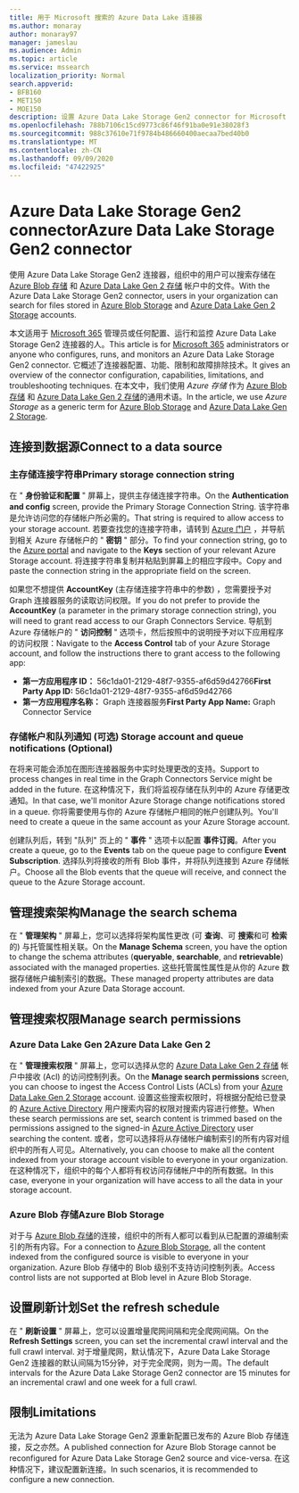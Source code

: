 ```yaml
---
title: 用于 Microsoft 搜索的 Azure Data Lake 连接器
ms.author: monaray
author: monaray97
manager: jameslau
ms.audience: Admin
ms.topic: article
ms.service: mssearch
localization_priority: Normal
search.appverid:
- BFB160
- MET150
- MOE150
description: 设置 Azure Data Lake Storage Gen2 connector for Microsoft Search
ms.openlocfilehash: 788b7106c15cd9773c86f46f91ba0e91e38028f3
ms.sourcegitcommit: 988c37610e71f9784b486660400aecaa7bed40b0
ms.translationtype: MT
ms.contentlocale: zh-CN
ms.lasthandoff: 09/09/2020
ms.locfileid: "47422925"
---
```

# <a name="azure-data-lake-storage-gen2-connector"></a><span data-ttu-id="ef9ce-103">Azure Data Lake Storage Gen2 connector</span><span class="sxs-lookup"><span data-stu-id="ef9ce-103">Azure Data Lake Storage Gen2 connector</span></span>

<span data-ttu-id="ef9ce-104">使用 Azure Data Lake Storage Gen2 连接器，组织中的用户可以搜索存储在 [Azure Blob 存储](https://docs.microsoft.com/azure/storage/blobs/storage-blobs-introduction) 和 [Azure Data Lake Gen 2 存储](https://docs.microsoft.com/azure/storage/blobs/data-lake-storage-introduction) 帐户中的文件。</span><span class="sxs-lookup"><span data-stu-id="ef9ce-104">With the Azure Data Lake Storage Gen2 connector, users in your organization can search for files stored in [Azure Blob Storage](https://docs.microsoft.com/azure/storage/blobs/storage-blobs-introduction) and [Azure Data Lake Gen 2 Storage](https://docs.microsoft.com/azure/storage/blobs/data-lake-storage-introduction) accounts.</span></span>

<span data-ttu-id="ef9ce-105">本文适用于 [Microsoft 365](https://www.microsoft.com/microsoft-365) 管理员或任何配置、运行和监控 Azure Data Lake Storage Gen2 连接器的人。</span><span class="sxs-lookup"><span data-stu-id="ef9ce-105">This article is for [Microsoft 365](https://www.microsoft.com/microsoft-365) administrators or anyone who configures, runs, and monitors an Azure Data Lake Storage Gen2 connector.</span></span> <span data-ttu-id="ef9ce-106">它概述了连接器配置、功能、限制和故障排除技术。</span><span class="sxs-lookup"><span data-stu-id="ef9ce-106">It gives an overview of the connector configuration, capabilities, limitations, and troubleshooting techniques.</span></span> <span data-ttu-id="ef9ce-107">在本文中，我们使用 *Azure 存储* 作为 [Azure Blob 存储](https://docs.microsoft.com/azure/storage/blobs/storage-blobs-introduction) 和 [Azure Data Lake Gen 2 存储](https://docs.microsoft.com/azure/storage/blobs/data-lake-storage-introduction)的通用术语。</span><span class="sxs-lookup"><span data-stu-id="ef9ce-107">In the article, we use *Azure Storage* as a generic term for [Azure Blob Storage](https://docs.microsoft.com/azure/storage/blobs/storage-blobs-introduction) and [Azure Data Lake Gen 2 Storage](https://docs.microsoft.com/azure/storage/blobs/data-lake-storage-introduction).</span></span>

## <a name="connect-to-a-data-source"></a><span data-ttu-id="ef9ce-108">连接到数据源</span><span class="sxs-lookup"><span data-stu-id="ef9ce-108">Connect to a data source</span></span>
### <a name="primary-storage-connection-string"></a><span data-ttu-id="ef9ce-109">主存储连接字符串</span><span class="sxs-lookup"><span data-stu-id="ef9ce-109">Primary storage connection string</span></span> 
<span data-ttu-id="ef9ce-110">在 " **身份验证和配置** " 屏幕上，提供主存储连接字符串。</span><span class="sxs-lookup"><span data-stu-id="ef9ce-110">On the **Authentication and config** screen, provide the Primary Storage Connection String.</span></span> <span data-ttu-id="ef9ce-111">该字符串是允许访问您的存储帐户所必需的。</span><span class="sxs-lookup"><span data-stu-id="ef9ce-111">That string is required to allow access to your storage account.</span></span> <span data-ttu-id="ef9ce-112">若要查找您的连接字符串，请转到 [Azure 门户](https://ms.portal.azure.com/#home) ，并导航到相关 Azure 存储帐户的 " **密钥** " 部分。</span><span class="sxs-lookup"><span data-stu-id="ef9ce-112">To find your connection string, go to the [Azure portal](https://ms.portal.azure.com/#home) and navigate to the **Keys** section of your relevant Azure Storage account.</span></span> <span data-ttu-id="ef9ce-113">将连接字符串复制并粘贴到屏幕上的相应字段中。</span><span class="sxs-lookup"><span data-stu-id="ef9ce-113">Copy and paste the connection string in the appropriate field on the screen.</span></span>

<span data-ttu-id="ef9ce-114">如果您不想提供 **AccountKey** (主存储连接字符串中的参数) ，您需要授予对 Graph 连接器服务的读取访问权限。</span><span class="sxs-lookup"><span data-stu-id="ef9ce-114">If you do not prefer to provide the **AccountKey** (a parameter in the primary storage connection string), you will need to grant read access to our Graph Connectors Service.</span></span> <span data-ttu-id="ef9ce-115">导航到 Azure 存储帐户的 " **访问控制** " 选项卡，然后按照中的说明授予对以下应用程序的访问权限：</span><span class="sxs-lookup"><span data-stu-id="ef9ce-115">Navigate to the **Access Control** tab of your Azure Storage account, and follow the instructions there to grant access to the following app:</span></span>
* <span data-ttu-id="ef9ce-116">**第一方应用程序 ID：** 56c1da01-2129-48f7-9355-af6d59d42766</span><span class="sxs-lookup"><span data-stu-id="ef9ce-116">**First Party App ID:** 56c1da01-2129-48f7-9355-af6d59d42766</span></span>
* <span data-ttu-id="ef9ce-117">**第一方应用程序名称：** Graph 连接器服务</span><span class="sxs-lookup"><span data-stu-id="ef9ce-117">**First Party App Name:** Graph Connector Service</span></span>

### <a name="storage-account-and-queue-notifications-optional"></a><span data-ttu-id="ef9ce-118">存储帐户和队列通知 (可选) </span><span class="sxs-lookup"><span data-stu-id="ef9ce-118">Storage account and queue notifications (Optional)</span></span>
<span data-ttu-id="ef9ce-119">在将来可能会添加在图形连接器服务中实时处理更改的支持。</span><span class="sxs-lookup"><span data-stu-id="ef9ce-119">Support to process changes in real time in the Graph Connectors Service might be added in the future.</span></span> <span data-ttu-id="ef9ce-120">在这种情况下，我们将监视存储在队列中的 Azure 存储更改通知。</span><span class="sxs-lookup"><span data-stu-id="ef9ce-120">In that case, we'll monitor Azure Storage change notifications stored in a queue.</span></span> <span data-ttu-id="ef9ce-121">你将需要使用与你的 Azure 存储帐户相同的帐户创建队列。</span><span class="sxs-lookup"><span data-stu-id="ef9ce-121">You'll need to create a queue in the same account as your Azure Storage account.</span></span>

<span data-ttu-id="ef9ce-122">创建队列后，转到 "队列" 页上的 " **事件** " 选项卡以配置 **事件订阅**。</span><span class="sxs-lookup"><span data-stu-id="ef9ce-122">After you create a queue, go to the **Events** tab on the queue page to configure **Event Subscription**.</span></span> <span data-ttu-id="ef9ce-123">选择队列将接收的所有 Blob 事件，并将队列连接到 Azure 存储帐户。</span><span class="sxs-lookup"><span data-stu-id="ef9ce-123">Choose all the Blob events that the queue will receive, and connect the queue to the Azure Storage account.</span></span>

## <a name="manage-the-search-schema"></a><span data-ttu-id="ef9ce-124">管理搜索架构</span><span class="sxs-lookup"><span data-stu-id="ef9ce-124">Manage the search schema</span></span>
<span data-ttu-id="ef9ce-125">在 " **管理架构** " 屏幕上，您可以选择将架构属性更改 (可 **查询**、可 **搜索**和可 **检索** 的) 与托管属性相关联。</span><span class="sxs-lookup"><span data-stu-id="ef9ce-125">On the **Manage Schema** screen, you have the option to change the schema attributes (**queryable**, **searchable**, and **retrievable**) associated with the managed properties.</span></span> <span data-ttu-id="ef9ce-126">这些托管属性属性是从你的 Azure 数据存储帐户编制索引的数据。</span><span class="sxs-lookup"><span data-stu-id="ef9ce-126">These managed property attributes are data indexed from your Azure Data Storage account.</span></span>

## <a name="manage-search-permissions"></a><span data-ttu-id="ef9ce-127">管理搜索权限</span><span class="sxs-lookup"><span data-stu-id="ef9ce-127">Manage search permissions</span></span>
### <a name="azure-data-lake-gen-2"></a><span data-ttu-id="ef9ce-128">Azure Data Lake Gen 2</span><span class="sxs-lookup"><span data-stu-id="ef9ce-128">Azure Data Lake Gen 2</span></span>
<span data-ttu-id="ef9ce-129">在 " **管理搜索权限** " 屏幕上，您可以选择从您的 [Azure Data Lake Gen 2 存储](https://docs.microsoft.com/azure/storage/blobs/data-lake-storage-introduction) 帐户中接收 (Acl) 的访问控制列表。</span><span class="sxs-lookup"><span data-stu-id="ef9ce-129">On the **Manage search permissions** screen, you can choose to ingest the Access Control Lists (ACLs) from your [Azure Data Lake Gen 2 Storage](https://docs.microsoft.com/azure/storage/blobs/data-lake-storage-introduction) account.</span></span> <span data-ttu-id="ef9ce-130">设置这些搜索权限时，将根据分配给已登录的 [Azure Active Directory](https://docs.microsoft.com/azure/active-directory/) 用户搜索内容的权限对搜索内容进行修整。</span><span class="sxs-lookup"><span data-stu-id="ef9ce-130">When these search permissions are set, search content is trimmed based on the permissions assigned to the signed-in [Azure Active Directory](https://docs.microsoft.com/azure/active-directory/) user searching the content.</span></span> <span data-ttu-id="ef9ce-131">或者，您可以选择将从存储帐户编制索引的所有内容对组织中的所有人可见。</span><span class="sxs-lookup"><span data-stu-id="ef9ce-131">Alternatively, you can choose to make all the content indexed from your storage account visible to everyone in your organization.</span></span> <span data-ttu-id="ef9ce-132">在这种情况下，组织中的每个人都将有权访问存储帐户中的所有数据。</span><span class="sxs-lookup"><span data-stu-id="ef9ce-132">In this case, everyone in your organization will have access to all the data in your storage account.</span></span>

### <a name="azure-blob-storage"></a><span data-ttu-id="ef9ce-133">Azure Blob 存储</span><span class="sxs-lookup"><span data-stu-id="ef9ce-133">Azure Blob Storage</span></span>
<span data-ttu-id="ef9ce-134">对于与 [Azure Blob 存储](https://docs.microsoft.com/azure/storage/blobs/storage-blobs-introduction)的连接，组织中的所有人都可以看到从已配置的源编制索引的所有内容。</span><span class="sxs-lookup"><span data-stu-id="ef9ce-134">For a connection to [Azure Blob Storage](https://docs.microsoft.com/azure/storage/blobs/storage-blobs-introduction), all the content indexed from the configured source is visible to everyone in your organization.</span></span> <span data-ttu-id="ef9ce-135">Azure Blob 存储中的 Blob 级别不支持访问控制列表。</span><span class="sxs-lookup"><span data-stu-id="ef9ce-135">Access control lists are not supported at Blob level in Azure Blob Storage.</span></span>

## <a name="set-the-refresh-schedule"></a><span data-ttu-id="ef9ce-136">设置刷新计划</span><span class="sxs-lookup"><span data-stu-id="ef9ce-136">Set the refresh schedule</span></span>
<span data-ttu-id="ef9ce-137">在 " **刷新设置** " 屏幕上，您可以设置增量爬网间隔和完全爬网间隔。</span><span class="sxs-lookup"><span data-stu-id="ef9ce-137">On the **Refresh Settings** screen, you can set the incremental crawl interval and the full crawl interval.</span></span> <span data-ttu-id="ef9ce-138">对于增量爬网，默认情况下，Azure Data Lake Storage Gen2 连接器的默认间隔为15分钟，对于完全爬网，则为一周。</span><span class="sxs-lookup"><span data-stu-id="ef9ce-138">The default intervals for the Azure Data Lake Storage Gen2 connector are 15 minutes for an incremental crawl and one week for a full crawl.</span></span>

## <a name="limitations"></a><span data-ttu-id="ef9ce-139">限制</span><span class="sxs-lookup"><span data-stu-id="ef9ce-139">Limitations</span></span>
<span data-ttu-id="ef9ce-140">无法为 Azure Data Lake Storage Gen2 源重新配置已发布的 Azure Blob 存储连接，反之亦然。</span><span class="sxs-lookup"><span data-stu-id="ef9ce-140">A published connection for Azure Blob Storage cannot be reconfigured for Azure Data Lake Storage Gen2 source and vice-versa.</span></span> <span data-ttu-id="ef9ce-141">在这种情况下，建议配置新连接。</span><span class="sxs-lookup"><span data-stu-id="ef9ce-141">In such scenarios, it is recommended to configure a new connection.</span></span>